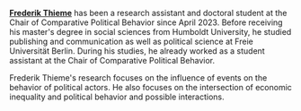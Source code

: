 [**Frederik Thieme**](https://frederikthieme.net/) has been a research assistant and doctoral student at the Chair of Comparative Political Behavior since April 2023. Before receiving his master's degree in social sciences from Humboldt University, he studied publishing and communication as well as political science at Freie Universität Berlin. During his studies, he already worked as a student assistant at the Chair of Comparative Political Behavior.

Frederik Thieme's research focuses on the influence of events on the behavior of political actors. He also focuses on the intersection of economic inequality and political behavior and possible interactions. 